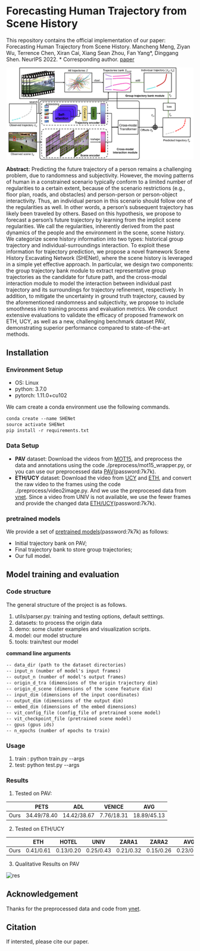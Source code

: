 # Forecasting Human Trajectory from Scene History

This repository contains the official implementation of our paper: Forecasting Human Trajectory from Scene History. Mancheng Meng, Ziyan Wu, Terrence Chen, Xiran Cai, Xiang Sean Zhou, Fan Yang*, Dinggang Shen. NeurIPS 2022. * Corresponding author. [paper](https://arxiv.org/abs/2210.08732)

![arch](./images/arch.png)

**Abstract:** Predicting the future trajectory of a person remains a challenging problem, due to randomness and subjectivity. However, the moving patterns of human in a constrained scenario typically conform to a limited number of regularities to a certain extent, because of the scenario restrictions (e.g., floor plan, roads, and obstacles) and person-person or person-object interactivity. Thus, an individual person in this scenario should follow one of the regularities as well. In other words, a person’s subsequent trajectory has likely been traveled by others. Based on this hypothesis, we propose to forecast a person’s future trajectory by learning from the implicit scene regularities. We call the regularities, inherently derived from the past dynamics of the people and the environment in the scene, scene history. We categorize scene history information into two types: historical group trajectory and individual-surroundings interaction. To exploit these information for trajectory prediction, we propose a novel framework Scene History Excavating Network (SHENet), where the scene history is leveraged in a simple yet effective approach. In particular, we design two components: the group trajectory bank module to extract representative group trajectories as the candidate for future path, and the cross-modal interaction module to model the interaction between individual past trajectory and its surroundings for trajectory refinement, respectively. In addition, to mitigate the uncertainty in ground truth trajectory, caused by the aforementioned randomness and subjectivity, we propose to include smoothness into training process and evaluation metrics. We conduct extensive evaluations to validate the efficacy of proposed framework on ETH, UCY, as well as a new, challenging benchmark dataset PAV, demonstrating superior performance compared to state-of-the-art methods.

## Installation

### Environment Setup

- OS: Linux
- python: 3.7.0
- pytorch: 1.11.0+cu102

We cam create a conda environment use the following commands.

```
conda create --name SHENet
source activate SHENet
pip install -r requirements.txt
```

### Data Setup

- **PAV** dataset: Download the videos from [MOT15](https://motchallenge.net/data/MOT15/), and preprocess the  data and annotations using the code ./preprocess/mot15_wrapper.py, or you can use our preprocessed data [PAV](https://pan.baidu.com/s/1qXljRC0wKCCpFqeqzEE3AA)(password:7k7k).
- **ETH/UCY** dataset:  Download the video from [UCY](https://graphics.cs.ucy.ac.cy/research/downloads/crowd-data) and [ETH](https://data.vision.ee.ethz.ch/cvl/aem/ewap_dataset_full.tgz), and convert the raw video to the frames using the code ./preprocess/video2image.py. And we use the preprocesed data from [ynet](https://github.com/HarshayuGirase/Human-Path-Prediction/tree/master/ynet). Since a video from UNIV is not available, we use the fewer frames and provide the changed data [ETH/UCY](https://pan.baidu.com/s/1qXljRC0wKCCpFqeqzEE3AA)(password:7k7k).

### pretrained models

We provide a set of [pretrained models](https://pan.baidu.com/s/1qXljRC0wKCCpFqeqzEE3AA)(password:7k7k) as follows:

- Initial trajectory bank on PAV;
- Final trajectory bank to store group trajectories;
- Our full model.

## Model training and evaluation

### Code structure

The general structure of the project is as follows.

1. utils/parser.py: training and testing options, default setttings.
2. datasets: to process the origin data
3. demo: some cluster examples and visualization scripts.
4. model: our model structure
5. tools: train/test our model

**command line arguments**

```
-- data_dir (path to the dataset directories)
-- input_n (number of model's input frames)
-- output_n (number of model's output frames)
-- origin_d_tra (dimensions of the origin trajectory dim)
-- origin_d_scene (dimensions of the scene feature dim)
-- input_dim (dimensions of the input coordinates)
-- output_dim (dimensions of the output dim)
-- embed_dim (dimensions of the embed dimensions)
-- vit_config_file (config_file of pretrained scene model)
-- vit_checkpoint_file (pretrained scene model)
-- gpus (gpus ids)
-- n_epochs (number of epochs to train)
```

### Usage
1. train : python train.py --args
2. test: python test.py  --args

### Results

1. Tested on PAV:

||PETS|ADL|VENICE|AVG|
|--|--|--|--|--|
|Ours|34.49/78.40|14.42/38.67|7.76/18.31|18.89/45.13|

2. Tested on ETH/UCY

||ETH|HOTEL|UNIV|ZARA1|ZARA2|AVG|
|--|--|--|--|--|--|--|
|Ours|0.41/0.61|0.13/0.20|0.25/0.43|0.21/0.32|0.15/0.26|0.23/0.36|

3. Qualitative Results on PAV

![res](./images/res.png)

## Acknowledgement
Thanks for the preprocessed data and code from [ynet](https://github.com/HarshayuGirase/Human-Path-Prediction/tree/master/ynet).

## Citation
If intersted, please cite our paper.

```

```
